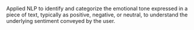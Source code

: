 Applied NLP to identify and categorize the emotional tone expressed in a piece of text, typically as positive, negative, or neutral, 
to understand the underlying sentiment conveyed by the user.
